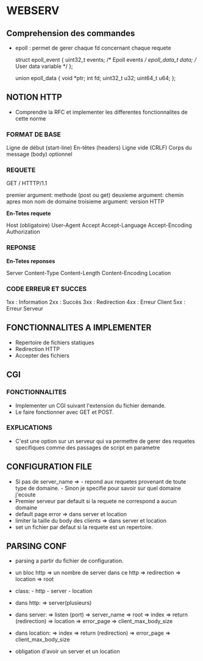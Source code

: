 # WEBSERV

## Comprehension des commandes

- epoll : permet de gerer chaque fd concernant chaque requete
    
    struct epoll_event {
        uint32_t      events;  /* Epoll events */
        epoll_data_t  data;    /* User data variable */
    };

    union epoll_data {
        void     *ptr;
        int       fd;
        uint32_t  u32;
        uint64_t  u64;
    };


## NOTION HTTP

- Comprendre la RFC et implementer les differentes fonctionnalites de cette norme


### FORMAT DE BASE

Ligne de début (start-line)
En-têtes (headers)
Ligne vide (CRLF)
Corps du message (body) optionnel

### REQUETE

GET / HTTTP/1.1

premier argument: methode (post ou get)
deuxieme argument: chemin apres mon nom de domaine
troisieme argument: version HTTP

**En-Tetes requete**

Host (obligatoire)
User-Agent
Accept
Accept-Language
Accept-Encoding
Authorization

### REPONSE


**En-Tetes reponses**

Server
Content-Type
Content-Length
Content-Encoding
Location

### CODE ERREUR ET SUCCES

1xx : Information
2xx : Succès
3xx : Redirection
4xx : Erreur Client
5xx : Erreur Serveur

## FONCTIONNALITES A IMPLEMENTER

- Repertoire de fichiers statiques
- Redirection HTTP
- Accepter des fichiers

## CGI

### FONCTIONNALITES

- Implementer un CGI suivant l'extension du fichier demande.
- Le faire fonctionner avec GET et POST.

### EXPLICATIONS

- C'est une option sur un serveur qui va permettre de gerer des requetes specifiques comme des passages de script en parametre

## CONFIGURATION FILE

- Si pas de server_name =>
        - repond aux requetes provenant de toute type de domaine.
        - Sinon je specifie pour savoir sur quel domaine j'ecoute
- Premier serveur par default si la requete ne correspond a aucun domaine
- default page error 
        => dans server et location
- limiter la taille du body des clients
        => dans server et location
- set un fichier par defaut si la requete est un repertoire.

## PARSING CONF

- parsing a partir du fichier de configuration.
- un bloc http 
    => un nombre de server dans ce http
        => redirection
        => location
        => root
- class: 
        - http
        - server
        - location

- dans http: 
        => server(plusieurs)
- dans server:
        => listen (port)
        => server_name 
        => root
        => index
        => return (redirection)
        => location
        => error_page
        => client_max_body_size 
- dans location:
        => index
        => return (redirection)
        => error_page
        => client_max_body_size

- obligation d'avoir un server et un location
    